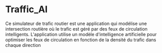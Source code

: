 # Traffic_AI
Ce simulateur de trafic routier est une application qui modélise une intersection routière où le trafic est géré par des feux de circulation intelligents. L'application utilise un modèle d'intelligence artificielle pour optimiser les feux de circulation en fonction de la densité du trafic dans chaque direction
